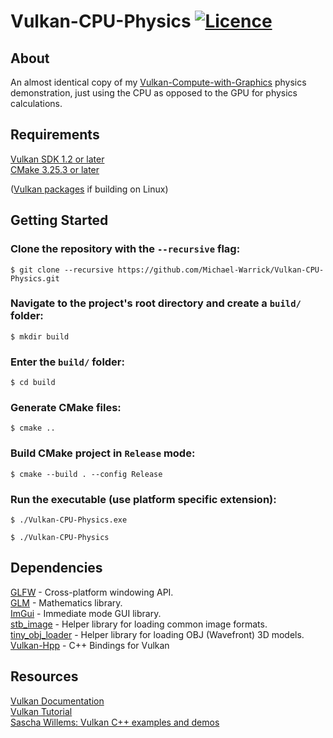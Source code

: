 # Vulkan-CPU-Physics [![Licence](https://img.shields.io/github/license/Michael-Warrick/Vulkan-CPU-Physics?style=flat)](./LICENSE)

## About
An almost identical copy of my [Vulkan-Compute-with-Graphics](https://github.com/Michael-Warrick/Vulkan-Compute-with-Graphics) physics demonstration, just using the CPU as opposed to the GPU for physics calculations.

## Requirements
[Vulkan SDK 1.2 or later](https://www.lunarg.com/vulkan-sdk/)\
[CMake 3.25.3 or later](https://cmake.org/)

([Vulkan packages](https://vulkan-tutorial.com/Development_environment) if building on Linux)


## Getting Started
### Clone the repository with the `--recursive` flag:
```shell
$ git clone --recursive https://github.com/Michael-Warrick/Vulkan-CPU-Physics.git
```
### Navigate to the project's root directory and create a `build/` folder:
```shell
$ mkdir build
```
### Enter the `build/` folder:
```shell
$ cd build
```

### Generate CMake files:
```shell
$ cmake ..
```

### Build CMake project in `Release` mode:
```shell
$ cmake --build . --config Release
```

### Run the executable (use platform specific extension):
```shell
$ ./Vulkan-CPU-Physics.exe
```
```shell
$ ./Vulkan-CPU-Physics
```

## Dependencies
[GLFW](https://github.com/glfw/glfw) - Cross-platform windowing API.\
[GLM](https://github.com/g-truc/glm) - Mathematics library.\
[ImGui](https://github.com/ocornut/imgui) - Immediate mode GUI library.\
[stb_image](https://github.com/nothings/stb/tree/master) - Helper library for loading common image formats.\
[tiny_obj_loader](https://github.com/tinyobjloader/tinyobjloader) - Helper library for loading OBJ (Wavefront) 3D models.\
[Vulkan-Hpp](https://github.com/KhronosGroup/Vulkan-Hpp) - C++ Bindings for Vulkan

## Resources
[Vulkan Documentation](https://docs.vulkan.org/spec/latest/index.html)\
[Vulkan Tutorial](https://vulkan-tutorial.com/)\
[Sascha Willems: Vulkan C++ examples and demos](https://github.com/SaschaWillems/Vulkan)
